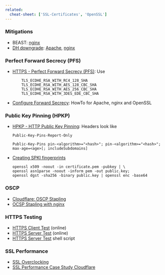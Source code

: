 ```yaml
---
related:
  cheat-sheet: ['SSL-Certificates', 'OpenSSL']
---
```


### Mitigations

-   BEAST: [nginx](/cheat-sheet/nginx#BEAST)
-   [DH downgrade](https://weakdh.org/sysadmin.html):
    [Apache](/cheat-sheet/Apache#DH%20downgrade),
    [nginx](/cheat-sheet/nginx#DH%20downgrade)

### Perfect Forward Secrecy (PFS)

-   [HTTPS - Perfect Forward Secrecy (PFS)](http://www.heise.de/security/artikel/Zukunftssicher-Verschluesseln-mit-Perfect-Forward-Secrecy-1923800.html):
    Use

            TLS_ECDHE_RSA_WITH_RC4_128_SHA
            TLS_ECDHE_RSA_WITH_AES_128_CBC_SHA
            TLS_ECDHE_RSA_WITH_AES_256_CBC_SHA
            TLS_ECDHE_RSA_WITH_3DES_EDE_CBC_SHA 

-   [Configure Forward Secrecy](https://community.qualys.com/blogs/securitylabs/2013/08/05/configuring-apache-nginx-and-openssl-for-forward-secrecy):
    HowTo for Apache, nginx and OpenSSL

### Public Key Pinning (HPKP)

-   [HPKP - HTTP Public Key Pinning](https://raymii.org/s/articles/HTTP_Public_Key_Pinning_Extension_HPKP.html):
    Headers look like

        Public-Key-Pins-Report-Only

        Public-Key-Pins pin-<algorithm>="<hash>"; pin-<algorithm>="<hash>"; max-age=<age>[; includeSubdomains]

-   [Creating SPKI fingerprints](https://raymii.org/s/articles/HTTP_Public_Key_Pinning_Extension_HPKP.html)

        openssl x509 -noout -in certificate.pem -pubkey | \
        openssl asn1parse -noout -inform pem -out public.key;
        openssl dgst -sha256 -binary public.key | openssl enc -base64

### OSCP

-   [Cloudflare: OSCP Stapling](https://blog.cloudflare.com/ocsp-stapling-how-cloudflare-just-made-ssl-30/)
-   [OCSP Stapling with nginx](https://raymii.org/s/tutorials/OCSP_Stapling_on_nginx.html)

### HTTPS Testing

-   [HTTPS Client Test](https://www.howsmyssl.com) (online)
-   [HTTPS Server Test](https://www.ssllabs.com/ssltest) (online)
-   [HTTPS Server Test](https://testssl.sh/) shell script

### SSL Performance

-   [SSL Overclocking](https://www.imperialviolet.org/2010/06/25/overclocking-ssl.html)
-   [SSL Performance Case Study Cloudflare](https://insouciant.org/tech/ssl-performance-case-study/)

